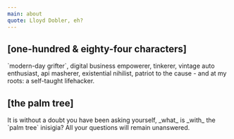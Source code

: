 ```yaml
---
main: about
quote: Lloyd Dobler, eh?
---
```


<h2>[one-hundred &amp; eighty-four characters]</h2>
`modern-day grifter`, digital business empowerer, tinkerer, vintage auto enthusiast, api masherer, existential nihilist, patriot to the cause - and at my roots: a self-taught lifehacker.

<h2>[the palm tree]</h2>
It is without a doubt you have been asking yourself, _what_ is _with_ the `palm tree` inisigia? All your questions will remain unanswered.